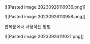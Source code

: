 ![[Pasted image 20230926110936.png]]

![[Pasted image 20230926110958.png]]

반복문에서 사용하는 방법 

![[Pasted image 20230926111021.png]]